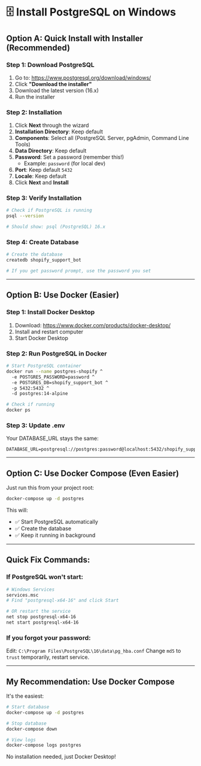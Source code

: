 # 🗄️ Install PostgreSQL on Windows

## **Option A: Quick Install with Installer (Recommended)**

### **Step 1: Download PostgreSQL**
1. Go to: https://www.postgresql.org/download/windows/
2. Click **"Download the installer"**
3. Download the latest version (16.x)
4. Run the installer

### **Step 2: Installation**
1. Click **Next** through the wizard
2. **Installation Directory**: Keep default
3. **Components**: Select all (PostgreSQL Server, pgAdmin, Command Line Tools)
4. **Data Directory**: Keep default
5. **Password**: Set a password (remember this!)
   - Example: `password` (for local dev)
6. **Port**: Keep default `5432`
7. **Locale**: Keep default
8. Click **Next** and **Install**

### **Step 3: Verify Installation**
```bash
# Check if PostgreSQL is running
psql --version

# Should show: psql (PostgreSQL) 16.x
```

### **Step 4: Create Database**
```bash
# Create the database
createdb shopify_support_bot

# If you get password prompt, use the password you set
```

---

## **Option B: Use Docker (Easier)**

### **Step 1: Install Docker Desktop**
1. Download: https://www.docker.com/products/docker-desktop/
2. Install and restart computer
3. Start Docker Desktop

### **Step 2: Run PostgreSQL in Docker**
```bash
# Start PostgreSQL container
docker run --name postgres-shopify ^
  -e POSTGRES_PASSWORD=password ^
  -e POSTGRES_DB=shopify_support_bot ^
  -p 5432:5432 ^
  -d postgres:14-alpine

# Check if running
docker ps
```

### **Step 3: Update .env**
Your DATABASE_URL stays the same:
```
DATABASE_URL=postgresql://postgres:password@localhost:5432/shopify_support_bot
```

---

## **Option C: Use Docker Compose (Even Easier)**

Just run this from your project root:

```bash
docker-compose up -d postgres
```

This will:
- ✅ Start PostgreSQL automatically
- ✅ Create the database
- ✅ Keep it running in background

---

## **Quick Fix Commands:**

### **If PostgreSQL won't start:**
```bash
# Windows Services
services.msc
# Find "postgresql-x64-16" and click Start

# OR restart the service
net stop postgresql-x64-16
net start postgresql-x64-16
```

### **If you forgot your password:**
Edit: `C:\Program Files\PostgreSQL\16\data\pg_hba.conf`
Change `md5` to `trust` temporarily, restart service.

---

## **My Recommendation: Use Docker Compose**

It's the easiest:

```bash
# Start database
docker-compose up -d postgres

# Stop database
docker-compose down

# View logs
docker-compose logs postgres
```

No installation needed, just Docker Desktop!

